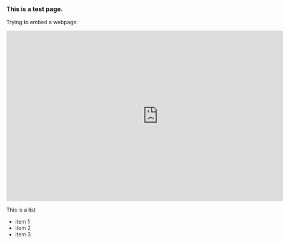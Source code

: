 ### This is a test page.

Trying to embed a webpage:

<iframe style="border: 1px solid rgba(0, 0, 0, 0.1);" width="800" height="450" src="https://www.figma.com/embed?embed_host=share&url=https%3A%2F%2Fwww.figma.com%2Fproto%2FimAtZUYaKlzAsbxr4Pl7a5%2FNarrative-Infographic---Whale-Tales%3Fpage-id%3D0%253A1%26node-id%3D1-985%26viewport%3D98%252C-81%252C0.18%26scaling%3Dscale-down-width%26starting-point-node-id%3D1%253A985&hide-ui=1"; allowfullscreen></iframe>

<p> This is a list </p>

* item 1 
* item 2
* item 3
